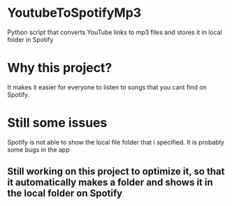 # YoutubeToSpotifyMp3
Python script that converts YouTube links to mp3 files and stores it in local folder in Spotify

# Why this project?
It makes it easier for everyone to listen to songs that you cant find on Spotify.

# Still some issues
Spotify is not able to show the local file folder that i specified. It is probably some bugs in the app

## Still working on this project to optimize it, so that it automatically makes a folder and shows it in the local folder on Spotify
